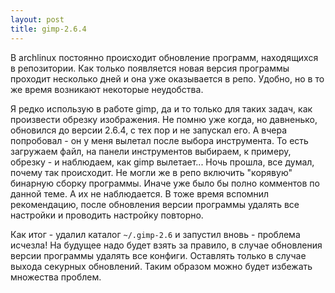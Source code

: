 ```yaml
--- 
layout: post
title: gimp-2.6.4
---
```

В archlinux постоянно происходит обновление программ, находящихся в репозитории. Как только появляется новая версия программы проходит несколько дней и она уже оказывается в репо. Удобно, но в то же время возникают некоторые неудобства.

Я редко использую в работе gimp, да и то только для таких задач, как произвести обрезку изображения. Не помню уже когда, но давненько, обновился до версии 2.6.4, с тех пор и не запускал его. А вчера попробовал - он у меня вылетал после выбора инструмента. То есть загружаем файл, на панели инструментов выбираем, к примеру, обрезку - и наблюдаем, как gimp вылетает... Ночь прошла, все думал, почему так происходит. Не могли же в репо включить "корявую" бинарную сборку программы. Иначе уже было бы полно комментов по данной теме. А их не наблюдается. В тоже время вспомнил рекомендацию, после обновления версии программы удалять все настройки и проводить настройку повторно.

Как итог - удалил каталог `~/.gimp-2.6` и запустил вновь - проблема исчезла! На будущее надо будет взять за правило, в случае обновления версии программы удалять все конфиги. Оставлять только в случае выхода секурных обновлений. Таким образом можно будет избежать множества проблем.
